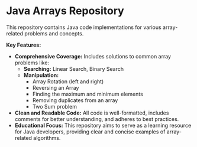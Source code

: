# Java Arrays Repository

This repository contains Java code implementations for various array-related problems and concepts. 

**Key Features:**

* **Comprehensive Coverage:** Includes solutions to common array problems like:
    * **Searching:** Linear Search, Binary Search
    * **Manipulation:** 
        * Array Rotation (left and right)
        * Reversing an Array
        * Finding the maximum and minimum elements
        * Removing duplicates from an array
        * Two Sum problem 
* **Clean and Readable Code:** All code is well-formatted, includes comments for better understanding, and adheres to best practices.
* **Educational Focus:** This repository aims to serve as a learning resource for Java developers, providing clear and concise examples of array-related algorithms.